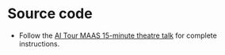 # Source code

- Follow the [AI Tour MAAS 15-minute theatre talk](./LAB_MANUAL.md) for complete instructions.
